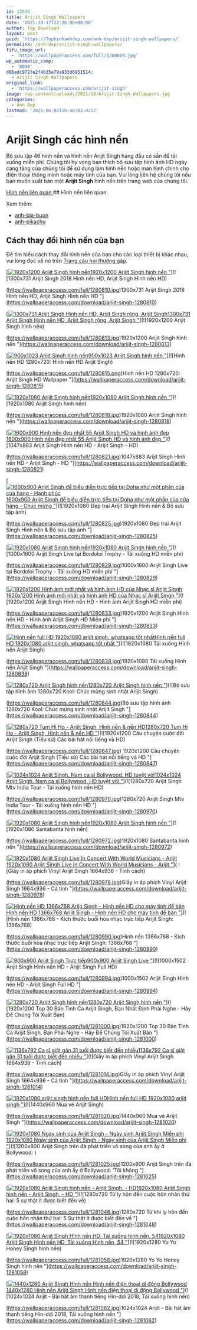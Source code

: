 ```yaml
---
id: 12594
title: Arijit Singh Wallpapers
date: '2021-10-17T22:26:00+00:00'
author: Top Download
layout: post
guid: 'https://Tophinhanhdep.com/anh-dep/arijit-singh-wallpapers/'
permalink: /anh-dep/arijit-singh-wallpapers/
fifu_image_url:
  - 'https://wallpaperaccess.com/full/1280809.jpg'
wp_automatic_camp:
  - '8098'
d86adc972fe2f4b35e79a933d6951514:
  - Arijit Singh Wallpapers
original_link:
  - 'https://wallpaperaccess.com/arijit-singh'
image: /wp-content/uploads/2021/10/Arijit-Singh-Wallpapers.jpg
categories:
  - Ảnh Đẹp
lastmod: '2025-06-02T16:40:03.021Z'
---
```

# Arijit Singh các hình nền

Bộ sưu tập 46 hình nền và hình nền Arijit Singh hàng đầu có sẵn để tải xuống miễn phí. Chúng tôi hy vọng bạn thích bộ sưu tập hình ảnh HD ngày càng tăng của chúng tôi để sử dụng làm hình nền hoặc màn hình chính cho điện thoại thông minh hoặc máy tính của bạn. Vui lòng liên hệ chúng tôi nếu bạn muốn xuất bản một **Arijit Singh** hình nền trên trang web của chúng tôi.

[Hình nền liên quan ](#related) ## Hình nền liên quan.

   
 Xem thêm:

   
- [anh-bia-buon](https://tophinhanhdep.com/anh-bia/anh-bia-buon/)
- [anh-pikachu](https://tophinhanhdep.com/anh-anime/anh-pikachu/)

## Cách thay đổi hình nền của bạn

Để tìm hiểu cách thay đổi hình nền của bạn cho các loại thiết bị khác nhau, vui lòng đọc về nó trên [Trang câu hỏi thường gặp](https://tophinhanhdep.com/faq/).

  
[[![1920x1200 Arijit Singh hình nền](https://wallpaperaccess.com/full/1280809.jpg)1920x1200 Arijit Singh hình nền "](https://wallpaperaccess.com/download/arijit-singh-1280809)](![1300x731 Arijit Singh 2018 Hình nền HD, Arijit Singh Hình nền HD)

(https://wallpaperaccess.com/full/1280810.jpg)1300x731 Arijit Singh 2018 Hình nền HD, Arijit Singh Hình nền HD "](https://wallpaperaccess.com/download/arijit-singh-1280810)

[[![1300x731 Arijit Singh Hình nền HD, Arijit Singh rộng, Arijit Singh](https://wallpaperaccess.com/full/1280811.jpg)1300x731 Arijit Singh Hình nền HD, Arijit Singh rộng, Arijit Singh "](https://wallpaperaccess.com/download/arijit-singh-1280811)](![1920x1200 Arijit Singh hình nền)

(https://wallpaperaccess.com/full/1280813.jpg)1920x1200 Arijit Singh hình nền "](https://wallpaperaccess.com/download/arijit-singh-1280813)

[[![900x1023 Arijit Singh hình nền](https://wallpaperaccess.com/full/1280814.jpg)900x1023 Arijit Singh hình nền "](https://wallpaperaccess.com/download/arijit-singh-1280814)](![Hình nền HD 1280x720: Hình nền HD Arijit Singh)

(https://wallpaperaccess.com/full/1280815.png)Hình nền HD 1280x720: Arijit Singh HD Wallpaper "](https://wallpaperaccess.com/download/arijit-singh-1280815)

[[![1920x1080 Arijit Singh hình nền](https://wallpaperaccess.com/full/1280817.jpg)1920x1080 Arijit Singh hình nền "](https://wallpaperaccess.com/download/arijit-singh-1280817)](![1920x1080 Arijit Singh hình nền)

(https://wallpaperaccess.com/full/1280818.jpg)1920x1080 Arijit Singh hình nền "](https://wallpaperaccess.com/download/arijit-singh-1280818)

[[![1600x900 Hình nền đẹp nhất 55 Arijit Singh HD và hình ảnh đẹp](https://wallpaperaccess.com/full/1280820.jpg)1600x900 Hình nền đẹp nhất 55 Arijit Singh HD và hình ảnh đẹp "](https://wallpaperaccess.com/download/arijit-singh-1280820)](![1047x883 Arijit Singh Hình nền HD - Arijit Singh - HD)

(https://wallpaperaccess.com/full/1280821.jpg)1047x883 Arijit Singh Hình nền HD - Arijit Singh - HD "](https://wallpaperaccess.com/download/arijit-singh-1280821)

[[![1600x900 Arijit Singh để biểu diễn trực tiếp tại Doha như một phần của cửa hàng - Hạnh phúc](https://wallpaperaccess.com/full/1280823.jpg)1600x900 Arijit Singh để biểu diễn trực tiếp tại Doha như một phần của cửa hàng - Chúc mừng "](https://wallpaperaccess.com/download/arijit-singh-1280823)](![1920x1080 Đẹp trai Arijit Singh Hình nền & Bộ sưu tập ảnh)

(https://wallpaperaccess.com/full/1280825.jpg)1920x1080 Đẹp trai Arijit Singh Hình nền &amp; Bộ sưu tập ảnh "](https://wallpaperaccess.com/download/arijit-singh-1280825)

[[![1920x1080 Arijit Singh hình nền](https://wallpaperaccess.com/full/1280827.jpg)1920x1080 Arijit Singh hình nền "](https://wallpaperaccess.com/download/arijit-singh-1280827)](![1000x1600 Arijit Singh Live tại Bordoloi Trophy - Tải xuống HD miễn phí)

(https://wallpaperaccess.com/full/1280829.jpg)1000x1600 Arijit Singh Live tại Bordoloi Trophy - Tải xuống HD miễn phí "](https://wallpaperaccess.com/download/arijit-singh-1280829)

[[![1920x1200 Hình ảnh mới nhất và hình ảnh HD của Nhạc sĩ Arijit Singh](https://wallpaperaccess.com/full/1280832.jpg)1920x1200 Hình ảnh mới nhất và hình ảnh HD của Nhạc sĩ Arijit Singh "](https://wallpaperaccess.com/download/arijit-singh-1280832)](![1920x1200 Arijit Singh Hình nền HD - Hình ảnh Arijit Singh HD miễn phí)

(https://wallpaperaccess.com/full/1280833.jpg)1920x1200 Arijit Singh Hình nền HD - Hình ảnh Arijit Singh HD Miễn phí "](https://wallpaperaccess.com/download/arijit-singh-1280833)

[[![Hình nền full HD 1920x1080 arijit singh.  whatsapp tốt nhất](https://wallpaperaccess.com/full/1280835.jpg)Hình nền full HD 1920x1080 arijit singh. whatsapp tốt nhất "](https://wallpaperaccess.com/download/arijit-singh-1280835)](![1920x1080 Tải xuống Hình nền Arijit Singh)

(https://wallpaperaccess.com/full/1280838.jpg)1920x1080 Tải xuống Hình nền Arijit Singh "](https://wallpaperaccess.com/download/arijit-singh-1280838)

[[![1280x720 Arijit Singh hình nền](https://wallpaperaccess.com/full/1280842.jpg)1280x720 Arijit Singh hình nền "](https://wallpaperaccess.com/download/arijit-singh-1280842)](![Bộ sưu tập hình ảnh 1280x720 Kool: Chúc mừng sinh nhật Arijit Singh)

(https://wallpaperaccess.com/full/1280844.jpg)Bộ sưu tập hình ảnh 1280x720 Kool: Chúc mừng sinh nhật Arijit Singh "](https://wallpaperaccess.com/download/arijit-singh-1280844)

[[![1280x720 Tum Hi Ho - Arijit Singh, Hình nền & nền HD](https://wallpaperaccess.com/full/1280846.jpg)1280x720 Tum Hi Ho - Arijit Singh, Hình nền &amp; nền HD "](https://wallpaperaccess.com/download/arijit-singh-1280846)](![1920x1200 Câu chuyện cuộc đời Arijit Singh (Tiểu sử) Các bài hát nổi tiếng và HD)

(https://wallpaperaccess.com/full/1280847.jpg) 1920x1200 Câu chuyện cuộc đời Arijit Singh (Tiểu sử) Các bài hát nổi tiếng và HD "](https://wallpaperaccess.com/download/arijit-singh-1280847)

[[![1024x1024 Arijit Singh.  Nam ca sĩ Bollywood.  HD tuyệt vời](https://wallpaperaccess.com/full/1280849.jpg)1024x1024 Arijit Singh. Nam ca sĩ Bollywood. HD tuyệt vời "](https://wallpaperaccess.com/download/arijit-singh-1280849)](![1280x720 Arijit Singh Mtv India Tour - Tải xuống hình nền HD)

(https://wallpaperaccess.com/full/1280970.jpg)1280x720 Arijit Singh Mtv India Tour - Tải xuống hình nền HD "](https://wallpaperaccess.com/download/arijit-singh-1280970)

[[![1920x1080 Arijit Singh hình nền](https://wallpaperaccess.com/full/1280971.jpg)1920x1080 Arijit Singh hình nền "](https://wallpaperaccess.com/download/arijit-singh-1280971)](![1920x1080 Santabanta hình nền)

(https://wallpaperaccess.com/full/1280972.jpg)1920x1080 Santabanta hình nền "](https://wallpaperaccess.com/download/arijit-singh-1280972)

[[![1920x1080 Arijit Singh Live In Concert With World Musicians - Arijit](https://wallpaperaccess.com/full/1280976.jpg)1920x1080 Arijit Singh Live In Concert With World Musicians - Arijit "](https://wallpaperaccess.com/download/arijit-singh-1280976)]( ![Giấy in áp phích Vinyl Arijit Singh 1664x936 - Tính cách)

(https://wallpaperaccess.com/full/1280978.jpg)Giấy in áp phích Vinyl Arijit Singh 1664x936 - Cá tính "](https://wallpaperaccess.com/download/arijit-singh-1280978)

[[![Hình nền HD 1366x768 Arijit Singh - Hình nền HD cho máy tính để bàn](https://wallpaperaccess.com/full/1280986.jpg)Hình nền HD 1366x768 Arijit Singh - Hình nền HD cho máy tính để bàn "](https://wallpaperaccess.com/download/arijit-singh-1280986)](![Hình nền 1366x768 - Kích thước buổi hòa nhạc trực tiếp Arijit Singh: 1366x768)

(https://wallpaperaccess.com/full/1280990.jpg)Hình nền 1366x768 - Kích thước buổi hòa nhạc trực tiếp Arijit Singh: 1366x768 "](https://wallpaperaccess.com/download/arijit-singh-1280990)

[[![900x900 Arijit Singh Trực tiếp](https://wallpaperaccess.com/full/1280992.jpg)900x900 Arijit Singh Live "](https://wallpaperaccess.com/download/arijit-singh-1280992)](![1000x1502 Arijit Singh Hình nền HD - Arijit Singh Full HD)

(https://wallpaperaccess.com/full/1280994.jpg)1000x1502 Arijit Singh Hình nền HD - Arijit Singh Full HD "](https://wallpaperaccess.com/download/arijit-singh-1280994)

[[![1280x720 Arijit Singh hình nền](https://wallpaperaccess.com/full/1280999.png)1280x720 Arijit Singh hình nền "](https://wallpaperaccess.com/download/arijit-singh-1280999)](![1920x1200 Top 30 Bản Tình Ca Arijit Singh, Bạn Nhất Định Phải Nghe - Hãy Để Chúng Tôi Xuất Bản)

(https://wallpaperaccess.com/full/1281000.jpg)1920x1200 Top 30 Bản Tình Ca Arijit Singh, Bạn Phải Nghe - Hãy Để Chúng Tôi Xuất Bản "](https://wallpaperaccess.com/download/arijit-singh-1281000)

[[![1136x792 Ca sĩ giật gân 31 tuổi được biết đến nhiều](https://wallpaperaccess.com/full/1281006.png)1136x792 Ca sĩ giật gân 31 tuổi được biết đến nhiều "](https://wallpaperaccess.com/download/arijit-singh-1281006)](![Giấy in áp phích Vinyl Arijit Singh 1664x936 - Tính cách)

(https://wallpaperaccess.com/full/1281014.jpg)Giấy in áp phích Vinyl Arijit Singh 1664x936 - Cá tính "](https://wallpaperaccess.com/download/arijit-singh-1281014)

[[![1920x1080 arijit singh hình nền full HD](https://wallpaperaccess.com/full/1281019.jpg)Hình nền full HD 1920x1080 arijit singh "](https://wallpaperaccess.com/download/arijit-singh-1281019)](![1440x960 Mua vé Arijit Singh)

(https://wallpaperaccess.com/full/1281020.jpg)1440x960 Mua vé Arijit Singh "](https://wallpaperaccess.com/download/arijit-singh-1281020)

[[![1920x1080 Ngày sinh của Arijit Singh - Ngày sinh Arijit Singh Miễn phí](https://wallpaperaccess.com/full/1281023.jpg)1920x1080 Ngày sinh của Arijit Singh - Ngày sinh của Arijit Singh Miễn phí "](https://wallpaperaccess.com/download/arijit-singh-1281023)](![1200x800 Arijit Singh trên đà phát triển vô song của anh ấy ở Bollywood: )

(https://wallpaperaccess.com/full/1281025.jpg)1200x800 Arijit Singh trên đà phát triển vô song của anh ấy ở Bollywood: 'Tôi không "](https://wallpaperaccess.com/download/arijit-singh-1281025)

[[![1920x1080 Arijit Singh hình nền - Arijit Singh.  - HD](https://wallpaperaccess.com/full/1281042.jpg)1920x1080 Arijit Singh hình nền - Arijit Singh. - HD "](https://wallpaperaccess.com/download/arijit-singh-1281042)](![1280x720 Từ ly hôn đến cuộc hôn nhân thứ hai: 5 sự thật ít được biết đến về)

(https://wallpaperaccess.com/full/1281048.jpg)1280x720 Từ khi ly hôn đến cuộc hôn nhân thứ hai: 5 Sự thật ít được biết đến về "](https://wallpaperaccess.com/download/arijit-singh-1281048)

[[![1920x1080 Arijit Singh Hình nền HD, Tải xuống hình nền, 54](https://wallpaperaccess.com/full/1281053.jpg)1920x1080 Arijit Singh Hình nền HD, Tải xuống Hình nền, 54 "](https://wallpaperaccess.com/download/arijit-singh-1281053)](![1920x1280 Yo Yo Honey Singh hình nền)

(https://wallpaperaccess.com/full/1281058.jpg)1920x1280 Yo Yo Honey Singh hình nền "](https://wallpaperaccess.com/download/arijit-singh-1281058)

[[![1440x1280 Arijit Singh Hình nền Hình nền điện thoại di động Bollywood](https://wallpaperaccess.com/full/1281060.jpg)1440x1280 Hình nền Arijit Singh Hình nền điện thoại di động Bollywood "](https://wallpaperaccess.com/download/arijit-singh-1281060)](![1024x1024 Arijit - Bài hát âm thanh tiếng Hin-ddi 2018, Tải xuống hình nền)

(https://wallpaperaccess.com/full/1281062.jpg)1024x1024 Arijit - Bài hát âm thanh tiếng Hin-ddi 2018, Tải xuống hình nền "](https://wallpaperaccess.com/download/arijit-singh-1281062)
